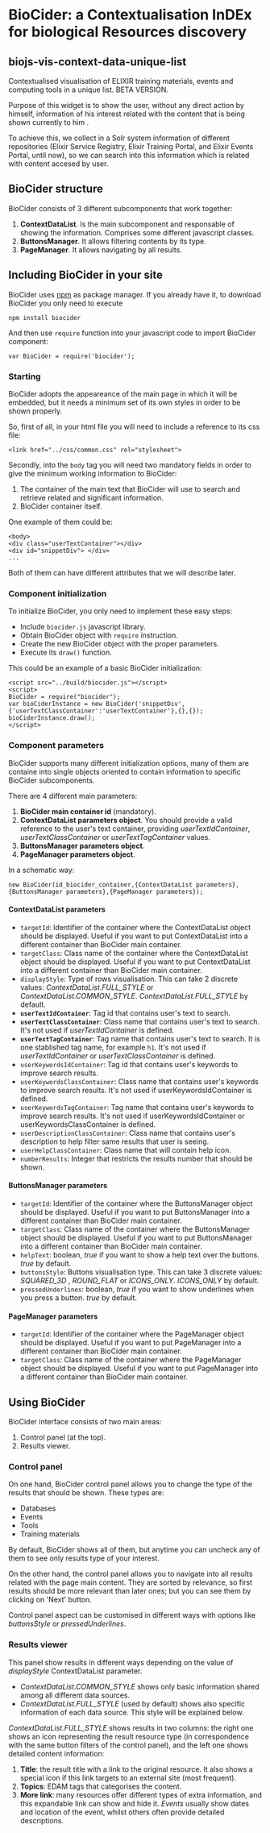 # BioCider: a Contextualisation InDEx for biological Resources discovery
## biojs-vis-context-data-unique-list

Contextualised visualisation of ELIXIR training materials, events and computing tools in a unique list.
BETA VERSION.

Purpose of this widget is to show the user, without any direct action by himself, information of his interest related with the content that is being shown currently to him .

To achieve this, we collect in a Solr system information of different repositories (Elixir Service Registry, Elixir Training Portal, and Elixir Events Portal, until now), so we can search into this information which is related with content accesed by user.

## BioCider structure

BioCider consists of 3 different subcomponents that work together:

1. **ContextDataList**. Is the main subcomponent and responsable of showing the information. Comprises some different javascript classes.
2. **ButtonsManager**. It allows filtering contents by its type.
3. **PageManager**. It allows navigating by all results.

## Including BioCider in your site

BioCider uses [npm](https://www.npmjs.com) as package manager. If you already have it, to download BioCider you only need to execute

`npm install biocider`

And then use `require` function into your javascript code to import BioCider component:

`var BioCider = require('biocider');`

### Starting

BioCider adopts the appeareance of the main page in which it will be embedded, but it needs a minimum set of its own styles in order to be shown properly.

So, first of all, in your html file you will need to include a reference to its css file:

```
<link href="../css/common.css" rel="stylesheet">
```

Secondly, into the `body` tag you will need two mandatory fields in order to give the minimum working information to BioCider:

1. The container of the main text that BioCider will use to search and retrieve related and significant information.
2. BioCider container itself.

One example of them could be:

```
<body>
<div class="userTextContainer"></div>
<div id="snippetDiv"> </div>
...

```

Both of them can have different attributes that we will describe later.

### Component initialization

To initialize BioCider, you only need to implement these easy steps:

* Include `biocider.js` javascript library.
* Obtain BioCider object with `require` instruction.
* Create the new BioCider object with the proper parameters.
* Execute its `draw()` function.

This could be an example of a basic BioCider initialization:

```
<script src="../build/biocider.js"></script>
<script>
BioCider = require("biocider");
var bioCiderInstance = new BioCider('snippetDiv',{'userTextClassContainer':'userTextContainer'},{},{});
bioCiderInstance.draw();
</script>
```


### Component parameters


BioCider supports many different initialization options, many of them are containe into single objects oriented to contain information to specific BioCider subcomponents.

There are 4 different main parameters:

1. **BioCider main container id** (mandatory).
2. **ContextDataList parameters object**. You should provide a valid reference to the user's text container, providing *userTextIdContainer*, *userTextClassContainer* or *userTextTagContainer* values.
3. **ButtonsManager parameters object**.
4. **PageManager parameters object**.

In a schematic way:

```
new BioCider(id_biocider_container,{ContextDataList parameters},{ButtonsManager parameters},{PageManager parameters});
```


#### ContextDataList parameters


 * `targetId`: Identifier of the container where the ContextDataList object should be displayed. Useful if you want to put ContextDataList into a different container than BioCider main container.
 * 	`targetClass`: Class name of the container where the ContextDataList object should be displayed. Useful if you want to put ContextDataList into a different container than BioCider main container.
 * 	`displayStyle`: Type of rows visualisation. This can take 2 discrete values: *ContextDataList.FULL_STYLE* or *ContextDataList.COMMON_STYLE*. *ContextDataList.FULL_STYLE* by default.
 * **`userTextIdContainer`**: Tag id that contains user's text to search.
 * **`userTextClassContainer`**: Class name that contains user's text to search. It's not used if *userTextIdContainer* is defined.
 * 	**`userTextTagContainer`**: Tag name that contains user's text to search. It is one stablished tag name, for example `h1`. It's not used if *userTextIdContainer* or *userTextClassContainer* is defined.
 * `userKeywordsIdContainer`: Tag id that contains user's keywords to improve search results.
 * `userKeywordsClassContainer`: Class name that contains user's keywords to improve search results. It's not used if userKeywordsIdContainer is defined.
 * `userKeywordsTagContainer`: Tag name that contains user's keywords to improve search results. It's not used if userKeywordsIdContainer or userKeywordsClassContainer is defined.
 * 	`userDescriptionClassContainer`: Class name that contains user's description to help filter same results that user is seeing.
 * 	`userHelpClassContainer`: Class name that will contain help icon.
 * 	`numberResults`: Integer that restricts the results number that should be shown.
 
 

#### ButtonsManager parameters


 * 	`targetId`: Identifier of the container where the ButtonsManager object should be displayed. Useful if you want to put ButtonsManager into a different container than BioCider main container.
 * 	`targetClass`: Class name of the container where the ButtonsManager object should be displayed. Useful if you want to put ButtonsManager into a different container than BioCider main container. 
 * `helpText`: boolean, *true* if you want to show a help text over the buttons. *true* by default.
 * 	`buttonsStyle`: Buttons visualisation type. This can take 3 discrete values: *SQUARED_3D* , *ROUND_FLAT* or *ICONS_ONLY*. *ICONS_ONLY* by default.
 * `pressedUnderlines`: boolean, *true* if you want to show underlines when you press a button. *true* by default.


#### PageManager parameters

 
 *	`targetId`: Identifier of the container where the PageManager object should be displayed. Useful if you want to put PageManager into a different container than BioCider main container.
 * 	`targetClass`: Class name of the container where the PageManager object should be displayed. Useful if you want to put PageManager into a different container than BioCider main container.
 
## Using BioCider

BioCider interface consists of two main areas:

1. Control panel (at the top).
2. Results viewer.

### Control panel

On one hand, BioCider control panel allows you to change the type of the results that should be shown. These types are:

* Databases
* Events
* Tools
* Training materials

By default, BioCider shows all of them, but anytime you can uncheck any of them to see only results type of your interest.

On the other hand, the control panel allows you to navigate into all results related with the page main content. They are sorted by relevance, so first results should be more relevant than later ones; but you can see them by clicking on 'Next' button.

Control panel aspect can be customised in different ways with options like *buttonsStyle* or *pressedUnderlines*.


### Results viewer

This panel show results in different ways depending on the value of *displayStyle* ContextDataList parameter. 

* *ContextDataList.COMMON_STYLE* shows only basic information shared among all different data sources.
* *ContextDataList.FULL_STYLE* (used by default) shows also specific information of each data source. This style will be explained below.


*ContextDataList.FULL_STYLE* shows results in two columns: the right one shows an icon representing the result resource type (in correspondence with the same button filters of the control panel), and the left one shows detailed content information:

1. **Title**: the result title with a link to the original resource. It also shows a special icon if this link targets to an external site (most frequent). 
2. **Topics**: EDAM tags that categorises the content.
3. **More link**: many resources offer different types of extra information, and this expandable link can show and hide it. *Events* usually show dates and location of the event, whilst others often provide detailed descriptions.